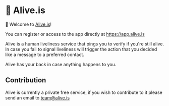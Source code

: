 # 💜 Alive.is

👋 Welcome to [Alive.is](https://alive.is)!

You can register or access to the app directly at https://app.alive.is

Alive is a human liveliness service that pings you to verify if you're still alive. 
In case you fail to signal liveliness will trigger the action that you decided like a message to a preferred contact.

Alive has your back in case anything happens to you.


## Contribution

Alive is currently a private free service, if you wish to contribute to it please send an email to [team@alive.is](mailto:team@alive.is)
